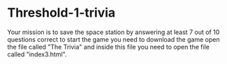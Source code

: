 # Threshold-1-trivia
Your mission is to save the space station by answering at least 7 out of 10 questions correct
to start the game you need to download the game open the file called "The Trivia" and inside this file you need to open the file called "index3.html".
